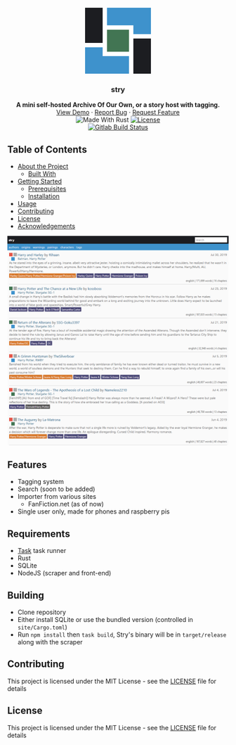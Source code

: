 <div align="center">
</div>

<p align="center">
  <img src="./assets/logo.png" alt="stry's home" />
  <h3 align="center">stry</h3>
  <div align="center">
    <strong>A mini self-hosted Archive Of Our Own, or a story host with tagging.</strong>
  </div>
  <div align="center">
    <a href="https://github.com/teammycelium/myriad/blob/master/LICENSE">View Demo</a>
    ·
    <a href="https://github.com/teammycelium/myriad/blob/master/LICENSE">Report Bug</a>
    ·
    <a href="https://github.com/teammycelium/myriad/blob/master/LICENSE">Request Feature</a>
  </div>
  <div align="center">
    <img src="https://img.shields.io/badge/made%20with-rust-orange.svg?style=flat-square" alt="Made With Rust" />
    <a href="https://github.com/teammycelium/myriad/blob/master/LICENSE">
      <img src="https://img.shields.io/github/license/teammycelium/myriad.svg?style=flat-square" alt="License" />
    </a>
  </div>
  <div align="center">
    <a href="">
      <img src="https://img.shields.io/gitlab/pipeline/Txuritan/stry2.svg?style=flat-square" alt="Gitlab Build Status" />
    </a>
  </div>
</p>

## Table of Contents

- [About the Project](#about-the-project)
  - [Built With](#built-with)
- [Getting Started](#getting-started)
  - [Prerequisites](#prerequisites)
  - [Installation](#installation)
- [Usage](#usage)
- [Contributing](#contributing)
- [License](#license)
- [Acknowledgements](#acknowledgements)

<img src="./assets/screenshots/stry-home.png" alt="stry's home" />

## Features

- Tagging system
- Search (soon to be added)
- Importer from various sites
  - FanFiction.net (as of now)
- Single user only, made for phones and raspberry pis

## Requirements

- [Task](https://github.com/go-task/task) task runner
- Rust
- SQLite
- NodeJS (scraper and front-end)

## Building

- Clone repository
- Either install SQLite or use the bundled version (controlled in `site/Cargo.toml`)
- Run `npm install` then `task build`, Stry's binary will be in `target/release` along with the scraper

## Contributing

This project is licensed under the MIT License - see the [LICENSE](./LICENSE) file for details

## License

This project is licensed under the MIT License - see the [LICENSE](./LICENSE) file for details
